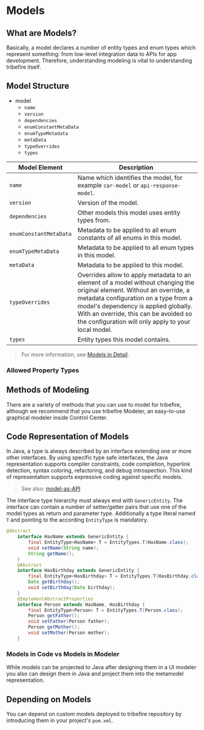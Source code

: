 # Models

## What are Models?

Basically, a model declares a number of entity types and enum types which represent something: from low-level integration data to APIs for app development. Therefore, understanding modeling is vital to understanding tribefire itself.

## Model Structure
* model
  * `name`
  * `version`
  * `dependencies`
  * `enumConstantMetaData`
  * `enumTypeMetadata`
  * `metaData`
  * `typeOverrides`
  * `types`

Model Element           | Description
------                  | ----------
`name`                  | Name which identifies the model, for example `car-model` or `api-response-model`.
`version`               | Version of the model.
`dependencies`          | Other models this model uses entity types from. 
`enumConstantMetaData`  | Metadata to be applied to all enum constants of all enums in this model.
`enumTypeMetaData`      | Metadata to be applied to all enum types in this model.
`metaData`              | Metadata to be applied to this model.
`typeOverrides`         | Overrides allow to apply metadata to an element of a model without changing the original element. Without an override, a metadata conﬁguration on a type from a model's dependency is applied globally. With an override, this can be avoided so the conﬁguration will only apply to your local model.
`types`                 | Entity types this model contains.

>For more information, see [Models in Detail](models_in_detail.md).

### Allowed Property Types

[](asset://tribefire.cortex.documentation:includes-doc/allowed_property_types.md?INCLUDE)

## Methods of Modeling
There are a variety of methods that you can use to model for tribefire, although we recommend that you use tribefire Modeler, an easy-to-use graphical modeler inside Control Center.

## Code Representation of Models
In Java, a type is always described by an interface extending one or more other interfaces. By using specific type safe interfaces, the Java representation supports compiler constraints, code completion, hyperlink detection, syntax coloring, refactoring, and debug introspection. This kind of representation supports expressive coding against specific models.

>See also: [model-as-API](asset://tribefire.cortex.documentation:concepts-doc/features/model-as-api.md)

The interface type hierarchy must always end with `GenericEntity`. The interface can contain a number of setter/getter pairs that use one of the model types as return and parameter type. Additionally a type literal named `T` and pointing to the according `EntityType` is mandatory.
```java
@Abstract
    interface HasName extends GenericEntity {
        final EntityType<HasName> T = EntityTypes.T(HasName.class);
        void setName(String name);
        String getName();
    }
    @Abstract
    interface HasBirthday extends GenericEntity {
        final EntityType<HasBirthday> T = EntityTypes.T(HasBirthday.class);
        Date getBirthday();
        void setBirthday(Date birthday);
    }
    @ImplementAbstractProperties
    interface Person extends HasName, HasBirthday {
        final EntityType<Person> T = EntityTypes.T(Person.class);
        Person getFather();
        void setFather(Person father);
        Person getMother();
        void setMother(Person mother);
    }
```

### Models in Code vs Models in Modeler
While models can be projected to Java after designing them in a UI modeler you also can design them in Java and project them into the metamodel representation.

## Depending on Models
You can depend on custom models deployed to tribefire repository by introducing them in your project's `pom.xml`.
